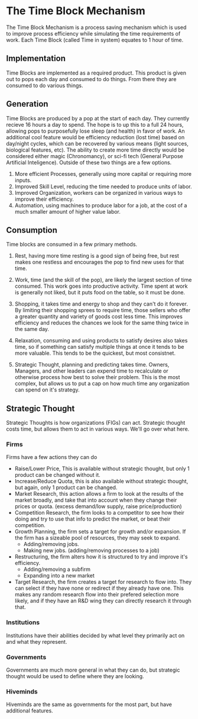 # The Time Block Mechanism
The Time Block Mechanism is a process saving mechanism which is used to improve process efficiency
while simulating the time requirements of work. Each Time Block (called Time in system) equates to 1 hour of time.

## Implementation
Time Blocks are implemented as a required product. This product is given out to pops each day and consumed to do
things. From there they are consumed to do various things. 

## Generation
Time Blocks are produced by a pop at the start of each day. They currently recieve 16 hours a day to spend.
The hope is to up this to a full 24 hours, allowing pops to purposefully lose sleep (and health) in favor of
work. An additional cool feature would be efficiency reduction (lost time) based on day/night cycles, which can
be recovered by various means (light sources, biological features, etc). The ability to create more time directly
would be considered either magic (Chronomancy), or sci-fi tech (General Purpose Artificial Inteligence). Outside
of these two things are a few options.

1. More efficient Processes, generally using more capital or requiring more inputs.
2. Improved Skill Level, reducing the time needed to produce units of labor.
3. Improved Organization, workers can be organized in various ways to improve their efficiency.
4. Automation, using machines to produce labor for a job, at the cost of a much smaller amount of higher
   value labor.

## Consumption
Time blocks are consumed in a few primary methods.

1. Rest, having more time resting is a good sign of being free, but rest makes one restless and encourages the pop
   to find new uses for that time.

2. Work, time (and the skill of the pop), are likely the largest section of time consumed. This work goes into
   productive activity. Time spent at work is generally not liked, but it puts food on the table, so it must be
   done.

3. Shopping, it takes time and energy to shop and they can't do it forever. By limiting their shopping sprees to
   require time, those sellers who offer a greater quantity and variety of goods cost less time. This improves
   efficiency and reduces the chances we look for the same thing twice in the same day.

4. Relaxation, consuming and using products to satisfy desires also takes time, so if something can satisfy multiple
   things at once it tends to be more valuable. This tends to be the quickest, but most consistnet.

5. Strategic Thought, planning and predicting takes time. Owners, Managers, and other leaders can expend time
   to recalculate or otherwise process how best to solve their problem. This is the most complex, but allows us
   to put a cap on how much time any organization can spend on it's strategy. 

## Strategic Thought
Strategic Thoughts is how organizations (FIGs) can act. Strategic thought costs time, but allows them to act in
various ways. We'll go over what here.

### Firms
Firms have a few actions they can do
- Raise/Lower Price, This is available without strategic thought, but only 1 product can be changed without it.
- Increase/Reduce Quota, this is also available without strategic thought, but again, only 1 product can be changed.
- Market Research, this action allows a firm to look at the results of the market broadly, and take that into
  account when they change their prices or quota. (excess demand/low supply, raise price/production)
- Competition Research, the firm looks to a competitor to see how their doing and try to use that info to predict the market,
  or beat their competition.
- Growth Planning, the firm sets a target for growth and/or expansion. If the firm has a sizeable pool of resources, they may
  seek to expand.
  - Adding/removing jobs.
  - Making new jobs. (adding/removing processes to a job)
- Restructuring, the firm alters how it is structured to try and improve it's efficiency.
  - Adding/removing a subfirm
  - Expanding into a new market
- Target Research, the firm creates a target for research to flow into. They can select if they have none or redirect if they
  already have one. This makes any random research flow into their prefered selection more likely, and if they have an R&D wing
  they can directly research it through that.

### Institutions
Institutions have their abilities decided by what level they primarily act on and what they represent.

### Governments
Governments are much more general in what they can do, but strategic thought would be used to define where they are looking.

### Hiveminds
Hiveminds are the same as governments for the most part, but have additional features.
